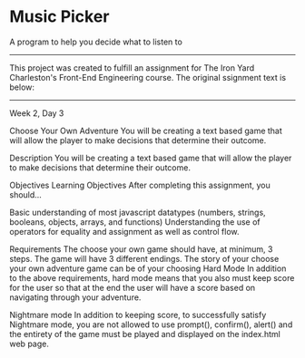 # Music Picker
A program to help you decide what to listen to

----------------------------------

This project was created to fulfill an assignment for The Iron Yard Charleston's Front-End Engineering course. The original ssignment text is below:

----------------------------------

Week 2, Day 3

Choose Your Own Adventure
You will be creating a text based game that will allow the player to make decisions that determine their outcome.

Description
You will be creating a text based game that will allow the player to make decisions that determine their outcome.

Objectives
Learning Objectives
After completing this assignment, you should…

Basic understanding of most javascript datatypes (numbers, strings, booleans, objects, arrays, and functions)
Understanding the use of operators for equality and assignment as well as control flow.

Requirements
The choose your own game should have, at minimum, 3 steps.
The game will have 3 different endings.
The story of your choose your own adventure game can be of your choosing
Hard Mode
In addition to the above requirements, hard mode means that you also must keep score for the user so that at the end the user will have a score based on navigating through your adventure.

Nightmare mode
In addition to keeping score, to successfully satisfy Nightmare mode, you are not allowed to use prompt(), confirm(), alert() and the entirety of the game must be played and displayed on the index.html web page.
